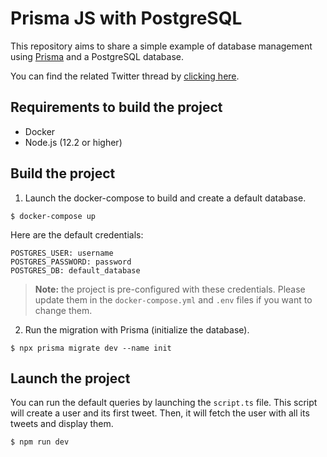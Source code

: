 # Prisma JS with PostgreSQL

This repository aims to share a simple example of database management using [Prisma](https://www.prisma.io/) and a PostgreSQL database.

You can find the related Twitter thread by [clicking here](https://twitter.com/gaelgthomas/status/1423993422088708099).

## Requirements to build the project

- Docker
- Node.js (12.2 or higher)

## Build the project

1. Launch the docker-compose to build and create a default database.

```
$ docker-compose up
```

Here are the default credentials:

```
POSTGRES_USER: username
POSTGRES_PASSWORD: password
POSTGRES_DB: default_database
```

> **Note:** the project is pre-configured with these credentials. Please update them in the `docker-compose.yml` and `.env` files if you want to change them.

2. Run the migration with Prisma (initialize the database).

```
$ npx prisma migrate dev --name init
```

## Launch the project

You can run the default queries by launching the `script.ts` file.
This script will create a user and its first tweet. Then, it will fetch the user with all its tweets and display them.

```
$ npm run dev
```
